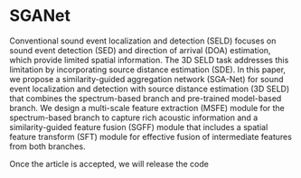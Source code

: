 # SGANet
Conventional sound event localization and detection (SELD)
focuses on sound event detection (SED) and direction of
arrival (DOA) estimation, which provide limited spatial information. The 3D SELD task addresses this limitation by
incorporating source distance estimation (SDE). In this paper, we propose a similarity-guided aggregation network
(SGA-Net) for sound event localization and detection with
source distance estimation (3D SELD) that combines the
spectrum-based branch and pre-trained model-based branch.
We design a multi-scale feature extraction (MSFE) module for the spectrum-based branch to capture rich acoustic
information and a similarity-guided feature fusion (SGFF)
module that includes a spatial feature transform (SFT) module for effective fusion of intermediate features from both
branches.

Once the article is accepted, we will release the code
